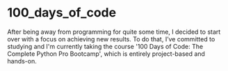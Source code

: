 # 100_days_of_code
After being away from programming for quite some time, I decided to start over with a focus on achieving new results. To do that, I’ve committed to studying and I'm currently taking the course '100 Days of Code: The Complete Python Pro Bootcamp', which is entirely project-based and hands-on.
